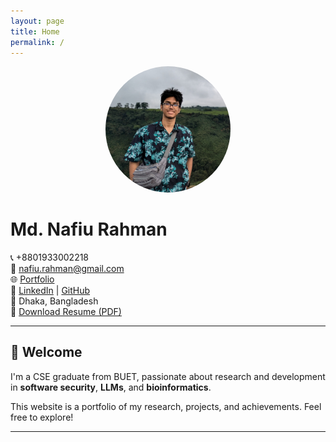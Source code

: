 ```yaml
---
layout: page
title: Home
permalink: /
---
```


<div style="text-align: center;">
  <img src="assets/images/nfu.jpg" alt="Md. Nafiu Rahman" width="200" style="border-radius: 50%;" />
</div>

# Md. Nafiu Rahman

📞 +8801933002218  
📧 [nafiu.rahman@gmail.com](mailto:nafiu.rahman@gmail.com)  
🌐 [Portfolio](https://nafiurahman77.github.io)  
🔗 [LinkedIn](https://www.linkedin.com/in/md-nafiu-rahman-1a782a262/) | [GitHub](https://github.com/NafiuRahman77)  
📍 Dhaka, Bangladesh  
📄 [Download Resume (PDF)](assets/files/Md_Nafiu_Rahman_resume.pdf)

---

## 👋 Welcome

I'm a CSE graduate from BUET, passionate about research and development in **software security**, **LLMs**, and **bioinformatics**.

This website is a portfolio of my research, projects, and achievements. Feel free to explore!

---
